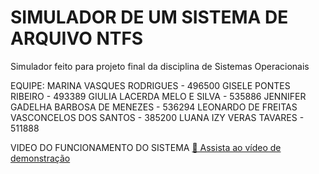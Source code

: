 # SIMULADOR DE UM SISTEMA DE ARQUIVO NTFS
Simulador feito para projeto final da disciplina de Sistemas Operacionais

EQUIPE:
MARINA VASQUES RODRIGUES - 496500
GISELE PONTES RIBEIRO - 493389
GIULIA LACERDA MELO E SILVA - 535886
JENNIFER GADELHA BARBOSA DE MENEZES - 536294
LEONARDO DE FREITAS VASCONCELOS DOS SANTOS - 385200
LUANA IZY VERAS TAVARES - 511888

VIDEO DO FUNCIONAMENTO DO SISTEMA
[🎥 Assista ao vídeo de demonstração](https://youtu.be/uk2pqZeHQaQ)


   
